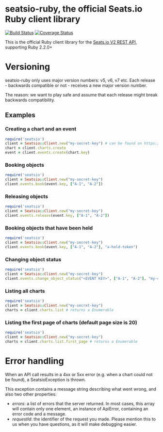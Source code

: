 # seatsio-ruby, the official Seats.io Ruby client library

[![Build Status](https://travis-ci.org/seatsio/seatsio-ruby.svg?branch=master)](https://travis-ci.org/seatsio/seatsio-ruby)
[![Coverage Status](https://coveralls.io/repos/github/seatsio/seatsio-ruby/badge.svg?branch=master)](https://coveralls.io/github/seatsio/seatsio-ruby?branch=master)

This is the official Ruby client library for the [Seats.io V2 REST API](https://docs.seats.io/docs/api-overview), supporting Ruby 2.2.0+


# Versioning

seatsio-ruby only uses major version numbers: v5, v6, v7 etc. Each release - backwards compatible or not - receives a new major version number.

The reason: we want to play safe and assume that each release might break backwards compatibility.

## Examples

### Creating a chart and an event

```ruby
require('seatsio')
client = Seatsio::Client.new("my-secret-key") # can be found on https://app.seats.io/settings
chart = client.charts.create
event = client.events.create(chart.key)
```

### Booking objects

```ruby
require('seatsio')
client = Seatsio::Client.new("my-secret-key")
client.events.book(event.key, ["A-1", "A-2"])
```

### Releasing objects

```ruby
require('seatsio')
client = Seatsio::Client.new("my-secret-key")
client.events.release(event.key, ["A-1", "A-2"])
```

### Booking objects that have been held

```ruby
require('seatsio')
client = Seatsio::Client.new("my-secret-key")
client.events.book(event.key, ["A-1", "A-2"], "a-hold-token")
```

### Changing object status

```ruby
require('seatsio')
client = Seatsio::Client.new("my-secret-key")
client.events.change_object_status("<EVENT KEY>", ["A-1", "A-2"], "my-custom-status")
```

### Listing all charts

```ruby
require('seatsio')
client = Seatsio::Client.new("my-secret-key")
charts = client.charts.list # returns a Enumerable
```

### Listing the first page of charts (default page size is 20)

```ruby
require('seatsio')
client = Seatsio::Client.new("my-secret-key")
charts = client.charts.list.first_page # returns a Enumerable
```

# Error handling

When an API call results in a 4xx or 5xx error (e.g. when a chart could not be found), a SeatsioException is thrown.

This exception contains a message string describing what went wrong, and also two other properties:

* *errors*: a list of errors that the server returned. In most cases, this array will contain only one element, an instance of ApiError, containing an error code and a message.
* *requestId*: the identifier of the request you made. Please mention this to us when you have questions, as it will make debugging easier.
